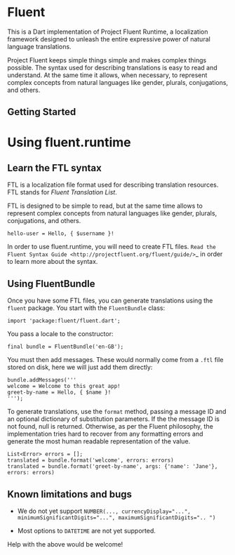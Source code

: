 # Fluent

This is a Dart implementation of Project Fluent Runtime, a localization framework designed to unleash the entire expressive power of natural language translations.

Project Fluent keeps simple things simple and makes complex things possible. The syntax used for describing translations is easy to read and understand. At the same time it allows, when necessary, to represent complex concepts from natural languages like gender, plurals, conjugations, and others.

## Getting Started

Using fluent.runtime
====================

Learn the FTL syntax
--------------------

FTL is a localization file format used for describing translation
resources. FTL stands for *Fluent Translation List*.

FTL is designed to be simple to read, but at the same time allows to
represent complex concepts from natural languages like gender, plurals,
conjugations, and others.

    hello-user = Hello, { $username }!

In order to use fluent.runtime, you will need to create FTL files. `Read the
Fluent Syntax Guide <http://projectfluent.org/fluent/guide/>`_ in order to
learn more about the syntax.

Using FluentBundle
------------------

Once you have some FTL files, you can generate translations using the ``fluent`` package. You start with the ``FluentBundle`` class:

    import 'package:fluent/fluent.dart';

You pass a locale to the constructor:

    final bundle = FluentBundle('en-GB');

You must then add messages. These would normally come from a ``.ftl``
file stored on disk, here we will just add them directly:

    bundle.addMessages('''
    welcome = Welcome to this great app!
    greet-by-name = Hello, { $name }!
    ''');

To generate translations, use the ``format`` method, passing a message
ID and an optional dictionary of substitution parameters. If the the
message ID is not found, null is returned. Otherwise, as per
the Fluent philosophy, the implementation tries hard to recover from any
formatting errors and generate the most human readable representation of
the value.

	List<Error> errors = [];
    translated = bundle.format('welcome', errors: errors)
    translated = bundle.format('greet-by-name', args: {'name': 'Jane'}, errors: errors)


Known limitations and bugs
--------------------------

- We do not yet support ``NUMBER(..., currencyDisplay="...", minimumSignificantDigits="...", maximumSignificantDigits=".. ")``

- Most options to ``DATETIME`` are not yet supported. 

Help with the above would be welcome!